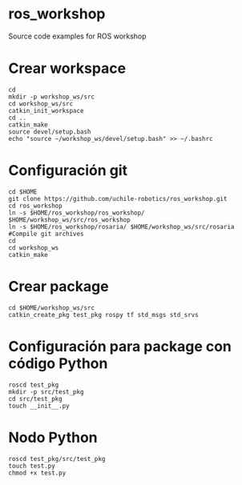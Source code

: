 # ros_workshop
Source code examples for ROS workshop

# Crear workspace
```shell
cd
mkdir -p workshop_ws/src
cd workshop_ws/src
catkin_init_workspace
cd ..
catkin_make
source devel/setup.bash
echo "source ~/workshop_ws/devel/setup.bash" >> ~/.bashrc
```
# Configuración git
```shell
cd $HOME
git clone https://github.com/uchile-robotics/ros_workshop.git
cd ros_workshop
ln -s $HOME/ros_workshop/ros_workshop/ $HOME/workshop_ws/src/ros_workshop
ln -s $HOME/ros_workshop/rosaria/ $HOME/workshop_ws/src/rosaria
#Compile git archives
cd
cd workshop_ws
catkin_make
```

# Crear package
```shell
cd $HOME/workshop_ws/src
catkin_create_pkg test_pkg rospy tf std_msgs std_srvs
```

# Configuración para package con código Python
```shell
roscd test_pkg
mkdir -p src/test_pkg
cd src/test_pkg
touch __init__.py
```

# Nodo Python
```shell
roscd test_pkg/src/test_pkg
touch test.py
chmod +x test.py
```


